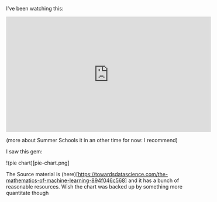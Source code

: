 I've been watching this: 
<iframe width="560" height="315" src="https://www.youtube.com/embed/fPJIUYU63Rc?controls=0" frameborder="0" allow="accelerometer; autoplay; encrypted-media; gyroscope; picture-in-picture" allowfullscreen></iframe>

(more about Summer Schools it in an other time for now: I recommend)

I saw this gem: 

!(pie chart)[pie-chart.png]

The Source material is (here)[https://towardsdatascience.com/the-mathematics-of-machine-learning-894f046c568] and it has a bunch of reasonable resources. Wish the chart was backed up by something more quantitate though 
